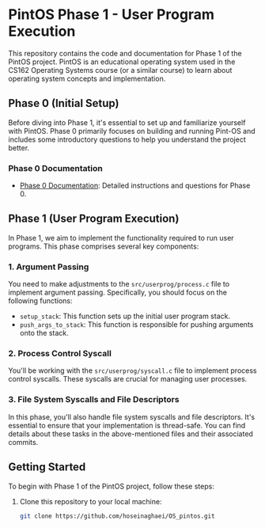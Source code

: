 # PintOS Phase 1 - User Program Execution

This repository contains the code and documentation for Phase 1 of the PintOS project. PintOS is an educational operating system used in the CS162 Operating Systems course (or a similar course) to learn about operating system concepts and implementation.

## Phase 0 (Initial Setup)

Before diving into Phase 1, it's essential to set up and familiarize yourself with PintOS. Phase 0 primarily focuses on building and running Pint-OS and includes some introductory questions to help you understand the project better.

### Phase 0 Documentation
- [Phase 0 Documentation](https://github.com/hoseinaghaei/OS_pintos/tree/phase00/doc): Detailed instructions and questions for Phase 0.

## Phase 1 (User Program Execution)

In Phase 1, we aim to implement the functionality required to run user programs. This phase comprises several key components:

### 1. Argument Passing

You need to make adjustments to the `src/userprog/process.c` file to implement argument passing. Specifically, you should focus on the following functions:
- `setup_stack`: This function sets up the initial user program stack.
- `push_args_to_stack`: This function is responsible for pushing arguments onto the stack.

### 2. Process Control Syscall

You'll be working with the `src/userprog/syscall.c` file to implement process control syscalls. These syscalls are crucial for managing user processes.

### 3. File System Syscalls and File Descriptors

In this phase, you'll also handle file system syscalls and file descriptors. It's essential to ensure that your implementation is thread-safe. You can find details about these tasks in the above-mentioned files and their associated commits.

## Getting Started

To begin with Phase 1 of the PintOS project, follow these steps:

1. Clone this repository to your local machine:

   ```bash
   git clone https://github.com/hoseinaghaei/OS_pintos.git
